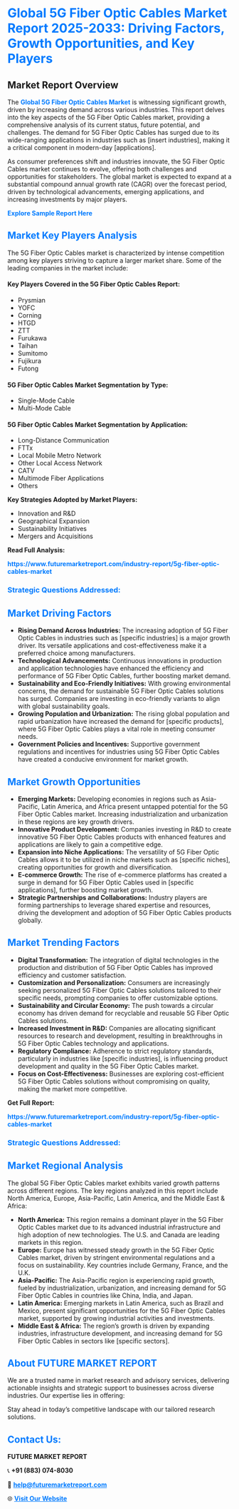 <h1 style="color: #007BFF;">Global 5G Fiber Optic Cables Market Report 2025-2033: Driving Factors, Growth Opportunities, and Key Players</h1>

<section id="overview">
<h2>Market Report Overview</h2>
<p>The <a href="https://www.futuremarketreport.com/industry-report/5g-fiber-optic-cables-market" style="color: #007BFF; text-decoration: none;"><strong>Global 5G Fiber Optic Cables Market</strong></a> is witnessing significant growth, driven by increasing demand across various industries. This report delves into the key aspects of the 5G Fiber Optic Cables market, providing a comprehensive analysis of its current status, future potential, and challenges. The demand for 5G Fiber Optic Cables has surged due to its wide-ranging applications in industries such as [insert industries], making it a critical component in modern-day [applications].</p>
<p>As consumer preferences shift and industries innovate, the 5G Fiber Optic Cables market continues to evolve, offering both challenges and opportunities for stakeholders. The global market is expected to expand at a substantial compound annual growth rate (CAGR) over the forecast period, driven by technological advancements, emerging applications, and increasing investments by major players.</p>
</section>

<section id="overview">
<p><a href="https://www.futuremarketreport.com/request-sample/reportId=81358" style="color: #007BFF; text-decoration: none;"><strong>Explore Sample Report Here</strong></a></p>
</section>

<section id="key-players">
<h2 style="color: #007BFF;">Market Key Players Analysis</h2>
<p>The 5G Fiber Optic Cables market is characterized by intense competition among key players striving to capture a larger market share. Some of the leading companies in the market include:</p>
<h4>Key Players Covered in the 5G Fiber Optic Cables Report:</h4>
<ul><li>Prysmian</li><li>YOFC</li><li>Corning</li><li>HTGD</li><li>ZTT</li><li>Furukawa</li><li>Taihan</li><li>Sumitomo</li><li>Fujikura</li><li>Futong</li></ul>
<h4>5G Fiber Optic Cables Market Segmentation by Type:</h4>
<ul><li>Single-Mode Cable</li><li>Multi-Mode Cable</li></ul>

<h4>5G Fiber Optic Cables Market Segmentation by Application:</h4>
<ul><li>Long-Distance Communication</li><li>FTTx</li><li>Local Mobile Metro Network</li><li>Other Local Access Network</li><li>CATV</li><li>Multimode Fiber Applications</li><li>Others</li></ul>
<p><strong>Key Strategies Adopted by Market Players:</strong></p>
<ul>
<li>Innovation and R&D</li>
<li>Geographical Expansion</li>
<li>Sustainability Initiatives</li>
<li>Mergers and Acquisitions</li>
</ul>
</section>

<section>
<p><strong>Read Full Analysis: </strong></p><a href="https://www.futuremarketreport.com/industry-report/5g-fiber-optic-cables-market" style="color: #007BFF; text-decoration: none;"><strong>https://www.futuremarketreport.com/industry-report/5g-fiber-optic-cables-market</strong></a>
<h3 style="color: #007BFF;">Strategic Questions Addressed:</h3>
</section>

<section id="driving-factors">
<h2 style="color: #007BFF;">Market Driving Factors</h2>
<ul>
<li><strong>Rising Demand Across Industries:</strong> The increasing adoption of 5G Fiber Optic Cables in industries such as [specific industries] is a major growth driver. Its versatile applications and cost-effectiveness make it a preferred choice among manufacturers.</li>
<li><strong>Technological Advancements:</strong> Continuous innovations in production and application technologies have enhanced the efficiency and performance of 5G Fiber Optic Cables, further boosting market demand.</li>
<li><strong>Sustainability and Eco-Friendly Initiatives:</strong> With growing environmental concerns, the demand for sustainable 5G Fiber Optic Cables solutions has surged. Companies are investing in eco-friendly variants to align with global sustainability goals.</li>
<li><strong>Growing Population and Urbanization:</strong> The rising global population and rapid urbanization have increased the demand for [specific products], where 5G Fiber Optic Cables plays a vital role in meeting consumer needs.</li>
<li><strong>Government Policies and Incentives:</strong> Supportive government regulations and incentives for industries using 5G Fiber Optic Cables have created a conducive environment for market growth.</li>
</ul>
</section>

<section id="growth-opportunities">
<h2 style="color: #007BFF;">Market Growth Opportunities</h2>
<ul>
<li><strong>Emerging Markets:</strong> Developing economies in regions such as Asia-Pacific, Latin America, and Africa present untapped potential for the 5G Fiber Optic Cables market. Increasing industrialization and urbanization in these regions are key growth drivers.</li>
<li><strong>Innovative Product Development:</strong> Companies investing in R&D to create innovative 5G Fiber Optic Cables products with enhanced features and applications are likely to gain a competitive edge.</li>
<li><strong>Expansion into Niche Applications:</strong> The versatility of 5G Fiber Optic Cables allows it to be utilized in niche markets such as [specific niches], creating opportunities for growth and diversification.</li>
<li><strong>E-commerce Growth:</strong> The rise of e-commerce platforms has created a surge in demand for 5G Fiber Optic Cables used in [specific applications], further boosting market growth.</li>
<li><strong>Strategic Partnerships and Collaborations:</strong> Industry players are forming partnerships to leverage shared expertise and resources, driving the development and adoption of 5G Fiber Optic Cables products globally.</li>
</ul>
</section>

<section id="trending-factors">
<h2 style="color: #007BFF;">Market Trending Factors</h2>
<ul>
<li><strong>Digital Transformation:</strong> The integration of digital technologies in the production and distribution of 5G Fiber Optic Cables has improved efficiency and customer satisfaction.</li>
<li><strong>Customization and Personalization:</strong> Consumers are increasingly seeking personalized 5G Fiber Optic Cables solutions tailored to their specific needs, prompting companies to offer customizable options.</li>
<li><strong>Sustainability and Circular Economy:</strong> The push towards a circular economy has driven demand for recyclable and reusable 5G Fiber Optic Cables solutions.</li>
<li><strong>Increased Investment in R&D:</strong> Companies are allocating significant resources to research and development, resulting in breakthroughs in 5G Fiber Optic Cables technology and applications.</li>
<li><strong>Regulatory Compliance:</strong> Adherence to strict regulatory standards, particularly in industries like [specific industries], is influencing product development and quality in the 5G Fiber Optic Cables market.</li>
<li><strong>Focus on Cost-Effectiveness:</strong> Businesses are exploring cost-efficient 5G Fiber Optic Cables solutions without compromising on quality, making the market more competitive.</li>
</ul>
</section>

<section>
<p><strong>Get Full Report: </strong></p><a href="https://www.futuremarketreport.com/industry-report/5g-fiber-optic-cables-market" style="color: #007BFF; text-decoration: none;"><strong>https://www.futuremarketreport.com/industry-report/5g-fiber-optic-cables-market</strong></a>
<h3 style="color: #007BFF;">Strategic Questions Addressed:</h3>
</section>


<section id="regional-analysis">
<h2 style="color: #007BFF;">Market Regional Analysis</h2>
<p>The global 5G Fiber Optic Cables market exhibits varied growth patterns across different regions. The key regions analyzed in this report include North America, Europe, Asia-Pacific, Latin America, and the Middle East & Africa:</p>
<ul>
<li><strong>North America:</strong> This region remains a dominant player in the 5G Fiber Optic Cables market due to its advanced industrial infrastructure and high adoption of new technologies. The U.S. and Canada are leading markets in this region.</li>
<li><strong>Europe:</strong> Europe has witnessed steady growth in the 5G Fiber Optic Cables market, driven by stringent environmental regulations and a focus on sustainability. Key countries include Germany, France, and the U.K.</li>
<li><strong>Asia-Pacific:</strong> The Asia-Pacific region is experiencing rapid growth, fueled by industrialization, urbanization, and increasing demand for 5G Fiber Optic Cables in countries like China, India, and Japan.</li>
<li><strong>Latin America:</strong> Emerging markets in Latin America, such as Brazil and Mexico, present significant opportunities for the 5G Fiber Optic Cables market, supported by growing industrial activities and investments.</li>
<li><strong>Middle East & Africa:</strong> The region’s growth is driven by expanding industries, infrastructure development, and increasing demand for 5G Fiber Optic Cables in sectors like [specific sectors].</li>
</ul>
</section>

<footer>
<h2 style="color: #007BFF;">About FUTURE MARKET REPORT</h2>
<p>We are a trusted name in market research and advisory services, delivering actionable insights and strategic support to businesses across diverse industries. Our expertise lies in offering:</p>

<p>Stay ahead in today’s competitive landscape with our tailored research solutions.</p>

<h2 style="color: #007BFF;">Contact Us:</h2>
<p><strong>FUTURE MARKET REPORT</strong></p>
<p>📞 <strong>+91 (883) 074-8030</strong></p>
<p>📧 <strong><a href="mailto:help@futuremarketreport.com" style="color: #007BFF;">help@futuremarketreport.com</a></strong></p>
<p>🌐 <strong><a href="https://www.futuremarketreport.com/" style="color: #007BFF;">Visit Our Website</a></strong></p>
</footer>